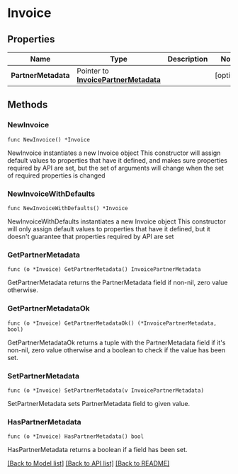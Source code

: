 # Invoice

## Properties

Name | Type | Description | Notes
------------ | ------------- | ------------- | -------------
**PartnerMetadata** | Pointer to [**InvoicePartnerMetadata**](InvoicePartnerMetadata.md) |  | [optional] 

## Methods

### NewInvoice

`func NewInvoice() *Invoice`

NewInvoice instantiates a new Invoice object
This constructor will assign default values to properties that have it defined,
and makes sure properties required by API are set, but the set of arguments
will change when the set of required properties is changed

### NewInvoiceWithDefaults

`func NewInvoiceWithDefaults() *Invoice`

NewInvoiceWithDefaults instantiates a new Invoice object
This constructor will only assign default values to properties that have it defined,
but it doesn't guarantee that properties required by API are set

### GetPartnerMetadata

`func (o *Invoice) GetPartnerMetadata() InvoicePartnerMetadata`

GetPartnerMetadata returns the PartnerMetadata field if non-nil, zero value otherwise.

### GetPartnerMetadataOk

`func (o *Invoice) GetPartnerMetadataOk() (*InvoicePartnerMetadata, bool)`

GetPartnerMetadataOk returns a tuple with the PartnerMetadata field if it's non-nil, zero value otherwise
and a boolean to check if the value has been set.

### SetPartnerMetadata

`func (o *Invoice) SetPartnerMetadata(v InvoicePartnerMetadata)`

SetPartnerMetadata sets PartnerMetadata field to given value.

### HasPartnerMetadata

`func (o *Invoice) HasPartnerMetadata() bool`

HasPartnerMetadata returns a boolean if a field has been set.


[[Back to Model list]](../README.md#documentation-for-models) [[Back to API list]](../README.md#documentation-for-api-endpoints) [[Back to README]](../README.md)


